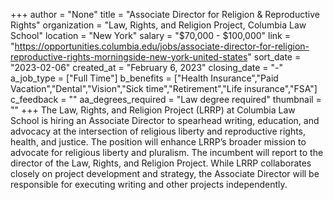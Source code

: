+++
author = "None"
title = "Associate Director for Religion & Reproductive Rights"
organization = "Law, Rights, and Religion Project, Columbia Law School"
location = "New York"
salary = "$70,000 - $100,000"
link = "https://opportunities.columbia.edu/jobs/associate-director-for-religion-reproductive-rights-morningside-new-york-united-states"
sort_date = "2023-02-06"
created_at = "February 6, 2023"
closing_date = "-"
a_job_type = ["Full Time"]
b_benefits = ["Health Insurance","Paid Vacation","Dental","Vision","Sick time","Retirement","Life insurance","FSA"]
c_feedback = ""
aa_degrees_required = "Law degree required"
thumbnail = ""
+++
The Law, Rights, and Religion Project (LRRP) at Columbia Law School is hiring an Associate Director to spearhead writing, education, and advocacy at the intersection of religious liberty and reproductive rights, health, and justice. The position will enhance LRRP’s broader mission to advocate for religious liberty and pluralism. The incumbent will report to the director of the Law, Rights, and Religion Project. While LRRP collaborates closely on project development and strategy, the Associate Director will be responsible for executing writing and other projects independently.